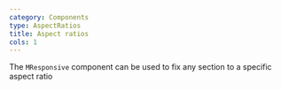 ```yaml
---
category: Components
type: AspectRatios
title: Aspect ratios
cols: 1
---
```


The `MResponsive` component can be used to fix any section to a specific aspect ratio